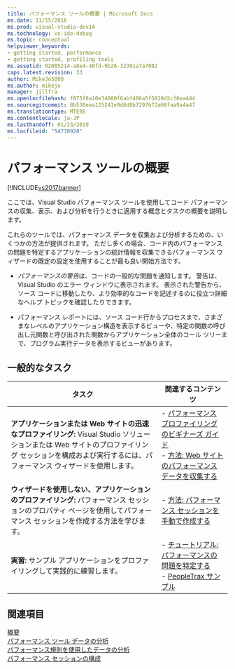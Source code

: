 ```yaml
---
title: パフォーマンス ツールの概要 | Microsoft Docs
ms.date: 11/15/2016
ms.prod: visual-studio-dev14
ms.technology: vs-ide-debug
ms.topic: conceptual
helpviewer_keywords:
- getting started, performance
- getting started, profiling tools
ms.assetid: 02085214-a8e4-40fd-9b26-32391a7a7082
caps.latest.revision: 33
author: MikeJo5000
ms.author: mikejo
manager: jillfra
ms.openlocfilehash: f075f6a10e34080f6abf406a5f5828d2cf0ea444
ms.sourcegitcommit: 8b538eea125241e9d6d8b7297b72a66faa9a4a47
ms.translationtype: MTE95
ms.contentlocale: ja-JP
ms.lasthandoff: 01/23/2019
ms.locfileid: "54770928"
---
```

# <a name="getting-started-with-performance-tools"></a>パフォーマンス ツールの概要
[!INCLUDE[vs2017banner](../includes/vs2017banner.md)]

ここでは、Visual Studio パフォーマンス ツールを使用してコード パフォーマンスの収集、表示、および分析を行うときに適用する概念とタスクの概要を説明します。  
  
 これらのツールでは、パフォーマンス データを収集および分析するための、いくつかの方法が提供されます。 ただし多くの場合、コード内のパフォーマンスの問題を特定するアプリケーションの統計情報を収集できるパフォーマンス ウィザードの既定の設定を使用することが最も良い開始方法です。  
  
-   *パフォーマンスの警告*は、コードの一般的な問題を通知します。 警告は、Visual Studio のエラー ウィンドウに表示されます。 表示された警告から、ソース コードに移動したり、より効率的なコードを記述するのに役立つ詳細なヘルプ トピックを確認したりできます。  
  
-   パフォーマンス レポートには、ソース コード行からプロセスまで、さまざまなレベルのアプリケーション構造を表示するビューや、特定の関数の呼び出し元関数と呼び出された関数からアプリケーション全体のコール ツリーまで、プログラム実行データを表示するビューがあります。  
  
## <a name="common-tasks"></a>一般的なタスク  
  
|タスク|関連するコンテンツ|  
|----------|---------------------|  
|**アプリケーションまたは Web サイトの迅速なプロファイリング:** Visual Studio ソリューションまたは Web サイトのプロファイリング セッションを構成および実行するには、パフォーマンス ウィザードを使用します。|-   [パフォーマンス プロファイリングのビギナーズ ガイド](../profiling/beginners-guide-to-performance-profiling.md)<br />-   [方法: Web サイトのパフォーマンス データを収集する](../profiling/how-to-collect-performance-data-for-a-web-site.md)|  
|**ウィザードを使用しない、アプリケーションのプロファイリング:** パフォーマンス セッションのプロパティ ページを使用してパフォーマンス セッションを作成する方法を学びます。|-   [方法: パフォーマンス セッションを手動で作成する](../profiling/how-to-manually-create-performance-sessions.md)|  
|**実習:** サンプル アプリケーションをプロファイリングして実践的に練習します。|-   [チュートリアル: パフォーマンスの問題を特定する](../profiling/walkthrough-identifying-performance-problems.md)<br />-   [PeopleTrax サンプル](../profiling/peopletrax-sample-profiling-tools.md)|  
  
## <a name="see-also"></a>関連項目  
 [概要](../profiling/overviews-performance-tools.md)   
 [パフォーマンス ツール データの分析](../profiling/analyzing-performance-tools-data.md)   
 [パフォーマンス規則を使用したデータの分析](../profiling/using-performance-rules-to-analyze-data.md)   
 [パフォーマンス セッションの構成](../profiling/configuring-performance-sessions.md)
